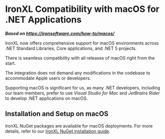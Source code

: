 # IronXL Compatibility with macOS for .NET Applications

***Based on <https://ironsoftware.com/how-to/macos/>***


IronXL now offers comprehensive support for macOS environments across .NET Standard Libraries, Core applications, and .NET 5 projects.

There is seamless compatibility with all releases of macOS right from the start.

The integration does not demand any modifications in the codebase to accommodate Apple users or developers.

Supporting macOS is significant for us, as many .NET developers, including our team members, prefer to use _Visual Studio for Mac_ and _JetBrains Rider_ to develop .NET applications on macOS.

## Installation and Setup on macOS

IronXL NuGet packages are available for macOS deployments. For more details, refer to our [IronXL NuGet installation guide](https://ironsoftware.com/csharp/excel/docs/).